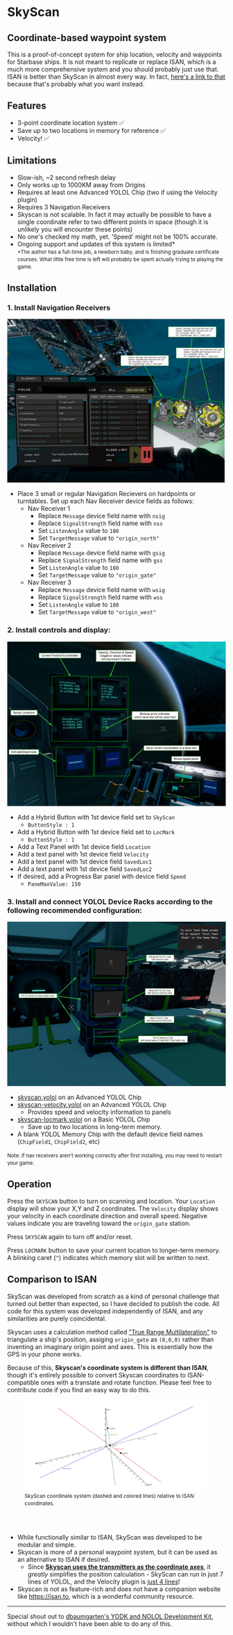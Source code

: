 # SkyScan
## Coordinate-based waypoint system
This is a proof-of-concept system for ship location, velocity and waypoints for Starbase ships. It is not meant to replicate or replace ISAN, which is a much more comprehensive system and you should probably just use that. ISAN is better than SkyScan in almost every way. In fact, [here's a link to that](https://github.com/Collective-SB/ISAN) because that's probably what you want instead. 

## Features
- 3-point coordinate location system ✅
- Save up to two locations in memory for reference ✅
- Velocity! ✅

## Limitations
- Slow-ish, ~2 second refresh delay
- Only works up to 1000KM away from Origins
- Requires at least one Advanced YOLOL Chip (two if using the Velocity plugin)
- Requires 3 Navigation Receivers
- Skyscan is not scalable. In fact it may actually be possible to have a single coordinate refer to two different points in space (though it is unlikely you will encounter these points)
- No one's checked my math, yet. 'Speed' might not be 100% accurate.
- Ongoing support and updates of this system is limited* <br><small>*The author has a full-time job, a newborn baby, and is finishing graduate certificate courses. What little free time is left will probably be spent actually trying to playing the game.</small>

## Installation

### 1. Install Navigation Receivers
!["Receiver Config"](img/receiver-config.png)
- Place 3 small or regular Navigation Recievers on hardpoints or turntables. Set up each Nav Receiver device fields as follows:
    - Nav Receiver 1
        - Replace `Message` device field name with `nsig`  
        - Replace `SignalStrength` field name with `nss`
        - Set `ListenAngle` value to `180`
        - Set `TargetMessage` value to `"origin_north"`
    - Nav Receiver 2
        - Replace `Message` device field name with `gsig`  
        - Replace `SignalStrength` field name with `gss`
        - Set `ListenAngle` value to `180`
        - Set `TargetMessage` value to `"origin_gate"`
    - Nav Receiver 3
        - Replace `Message` device field name with `wsig`  
        - Replace `SignalStrength` field name with `wss`
        - Set `ListenAngle` value to `180`
        - Set `TargetMessage` value to `"origin_west"`

### 2. Install controls and display:
!["Skyscan console controls"](img/console-controls.png)
- Add a Hybrid Button with 1st device field set to `SkyScan`
    - `ButtonStyle : 1`
- Add a Hybrid Button with 1st device field set to `LocMark`
    - `ButtonStyle : 1`
- Add a Text Panel with 1st device field `Location`
- Add a text panel with 1st device field `Velocity`
- Add a text panel with 1st device field `SavedLoc1`
- Add a text panel with 1st device field `SavedLoc2`
- If desired, add a Progress Bar panel with device field `Speed`
    - `PaneMaxValue: 150`

### 3. Install and connect YOLOL Device Racks according to the following recommended configuration:
!["Skyscan YOLOL chip devices"](img/YOLOL-chips-config.png)
- [skyscan.yolol](/skyscan.yolol) on an Advanced YOLOL Chip
- [skyscan-velocity.yolol](Velocity/skyscan-velocity.yolol) on an Advanced YOLOL Chip
    - Provides speed and velocity information to panels
- [skyscan-locmark.yolol](LocationMark/skyscan-locmark.yolol) on a Basic YOLOL Chip
    - Save up to two locations in long-term memory.
- A blank YOLOL Memory Chip with the default device field names (`ChipField1`, `ChipField2`, etc)


<small>Note: if nav receivers aren't working correctly after first installing, you may need to restart your game.</small>

## Operation
Press the `SKYSCAN` button to turn on scanning and location. Your `Location` display will show your X,Y and Z coordinates. The `Velocity` display shows your velocity in each coordinate direction and overall speed. Negative values indicate you are traveling toward the `origin_gate` station.

Press `SKYSCAN` again to turn off and/or reset.

Press `LOCMARK` button to save your current location to longer-term memory. A blinking caret (`^`) indicates which memory slot will be written to next.


## Comparison to ISAN

SkyScan was developed from scratch as a kind of personal challenge that turned out better than expected, so I have decided to publish the code. All code for this system was developed independently of ISAN, and any similarities are purely coincidental.

Skyscan uses a calculation method called ["True Range Multilateration"](https://en.wikipedia.org/wiki/True-range_multilateration) to triangulate a ship's position, assiging `origin_gate` as `(0,0,0)` rather than inventing an imaginary origin point and axes. This is essentially how the GPS in your phone works. 

Because of this, **Skyscan's coordinate system is different than ISAN**, though it's entirely possible to convert Skyscan coordinates to ISAN-compatible ones with a translate and rotate function. Please feel free to contribute code if you find an easy way to do this. 
<figure>
    <img src="img/Skyscan-vs-ISAN-axes.png" width=800></img>
    <figcaption><small>SkyScan coordinate system (dashed and colored lines) relative to ISAN coordinates.</small></figcaption>
</figure><br><br>

- While functionally similar to ISAN, SkyScan was developed to be modular and simple. 
- Skyscan is more of a personal waypoint system, but it can be used as an alternative to ISAN if desired. 
    - Since [**Skyscan uses the transmitters as the coordinate axes**](img/Skyscan-vs-ISAN-axes.png), it _greatly_ simplifies the position calculation - SkyScan can run in just 7 lines of YOLOL, and the Velocity plugin is [just 4 lines](Velocity/skyscan-velocity.yolol)!
- Skyscan is not as feature-rich and does not have a companion website like https://isan.to, which is a wonderful community resource. 

<hr/>


Special shout out to [dbaumgarten's YODK and NOLOL Development Kit](https://github.com/dbaumgarten/yodk), without which I wouldn't have been able to do any of this.